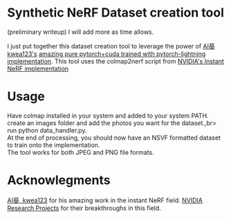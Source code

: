 # Synthetic NeRF Dataset creation tool
(preliminary writeup) I will add more as time allows.

I just put together this dataset creation tool to leverage the power of [AI葵
kwea123's](https://github.com/kwea123) [amazing pure pytorch+cuda trained with pytorch-lightning implementation](https://github.com/kwea123/ngp_pl). This tool uses the colmap2nerf script from [NVIDIA's Instant NeRF implementation](https://github.com/NVlabs/instant-ngp)

# Usage
Have colmap installed in your system and added to your system PATH.<br>
create an images folder and add the photos you want for the dataset.,br>
run python data_handler.py.<br>
At the end of processing, you should now have an NSVF formatted dataset to train onto the implementation.<br>
The tool works for both JPEG and PNG file formats.

# Acknowlegments
[AI葵, kwea123](https://github.com/kwea123) for his amazing work in the instant NeRF field.
[NVIDIA Research Projects](https://github.com/NVlabs) for their breakthroughs in this field.
